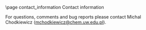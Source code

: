 \page contact_information Contact information

For questions, comments and bug reports please contact Michal Chodkiewicz (mchodkiewicz@chem.uw.edu.pl).
